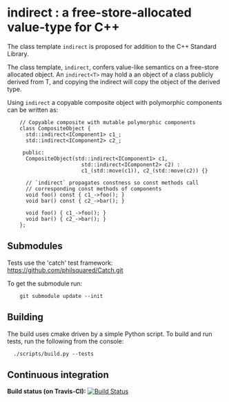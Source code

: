 # indirect : a free-store-allocated value-type for C++

The class template `indirect` is proposed for addition to the C++ Standard Library.

The class template, `indirect`, confers value-like semantics on a free-store
allocated object.  An `indirect<T>` may hold a an object of a class publicly
derived from T, and copying the indirect<T> will copy the object of the derived
type.

Using `indirect` a copyable composite object with polymorphic components can be
written as:

~~~ {.cpp}
    // Copyable composite with mutable polymorphic components
    class CompositeObject {
      std::indirect<IComponent1> c1_;
      std::indirect<IComponent2> c2_;

     public:
      CompositeObject(std::indirect<IComponent1> c1,
                        std::indirect<IComponent2> c2) :
                        c1_(std::move(c1)), c2_(std::move(c2)) {}

      // `indirect` propagates constness so const methods call 
      // corresponding const methods of components
      void foo() const { c1_->foo(); }
      void bar() const { c2_->bar(); }
      
      void foo() { c1_->foo(); }
      void bar() { c2_->bar(); }
    };
~~~

## Submodules
Tests use the 'catch' test framework: <https://github.com/philsquared/Catch.git>

To get the submodule run:

```
    git submodule update --init
```

## Building
The build uses cmake driven by a simple Python script. To build and run tests, run the following from the console:

```
  ./scripts/build.py --tests
```

## Continuous integration
**Build status (on Travis-CI):** [![Build Status](https://travis-ci.org/jbcoe/inline_visitor.svg?branch=master)](https://travis-ci.org/jbcoe/indirect)

